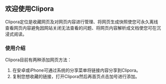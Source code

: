 



## 欢迎使用Clipora

Clipora定位是收藏网页及对网页内容进行管理、将网页生成快照使您可永久离线查看网页内容避免因网站关闭无法查看的问题、将网页内容解析成文档使您可在沉浸式阅读。

### 使用介绍
Clipora目前有两种添加网页方法：
1. 在安卓或iPhone可通过系统的分享菜单将链接内容分享到Clipora。
2. 复制您想收藏的链接，打开Clipora然后再首页点击加号进行添加。




